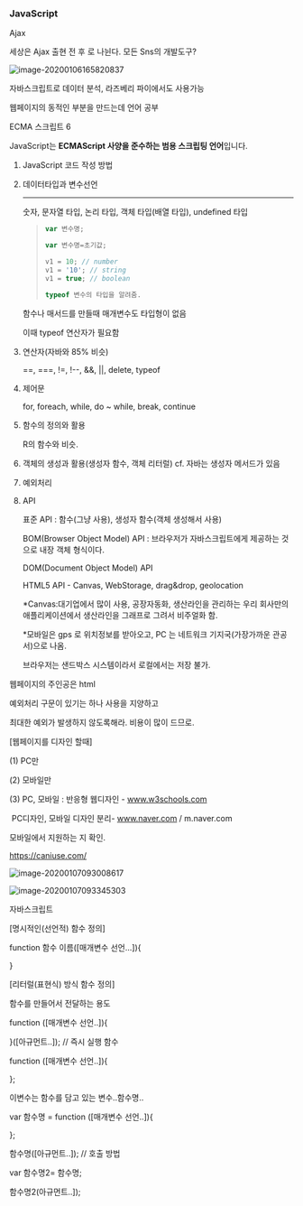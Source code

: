 ### JavaScript

Ajax 

세상은 Ajax  출현 전 후 로 나뉜다. 모든 Sns의 개발도구?

![image-20200106165820837](C:\Users\student\AppData\Roaming\Typora\typora-user-images\image-20200106165820837.png)



자바스크립트로 데이터 분석, 라즈베리 파이에서도 사용가능

웹페이지의 동적인 부분을 만드는데 언어 공부

ECMA 스크립트 6

JavaScript는 **ECMAScript 사양을 준수하는 범용 스크립팅 언어**입니다.



1. JavaScript 코드 작성 방법

2. 데이터타입과 변수선언

   --------------------------

   숫자, 문자열 타입, 논리 타입, 객체 타입(배열 타입), undefined 타입

   > ```javascript
   > var 변수명;
   > 
   > var 변수명=초기값;
   > 
   > v1 = 10; // number
   > v1 = '10'; // string
   > v1 = true; // boolean
   > 
   > typeof 변수의 타입을 알려줌.
   > ```

   

   함수나 매서드를 만들때 매개변수도 타입형이 없음

   이때 typeof 연산자가 필요함

3. 연산자(자바와 85% 비슷)

   ==, ===, !=, !--, &&, ||, delete, typeof

4. 제어문

   for, foreach, while, do ~ while, break, continue 

5. 함수의 정의와 활용

   R의 함수와 비슷.

6. 객체의 생성과 활용(생성자 함수, 객체 리터럴) cf. 자바는 생성자 메서드가 있음

7. 예외처리

8. API 

   표준 API : 함수(그냥 사용), 생성자 함수(객체 생성해서 사용)

   BOM(Browser Object Model) API : 브라우저가 자바스크립트에게 제공하는 것으로 내장 객체 형식이다. 

   DOM(Document Object Model) API 

   HTML5 API - Canvas, WebStorage, drag&drop, geolocation

   *Canvas:대기업에서 많이 사용, 공장자동화, 생산라인을 관리하는 우리 회사만의 애플리케이션에서 생산라인을 그래프로 그려서 비주얼화 함. 

   *모바일은 gps 로 위치정보를 받아오고, PC 는 네트워크 기지국(가장가까운 관공서)으로 나옴.

   브라우저는 샌드박스 시스템이라서 로컬에서는 저장 불가. 

    
   
   



웹페이지의 주인공은 html

예외처리 구문이 있기는 하나 사용을 지양하고 

최대한 예외가 발생하지 않도록해라. 비용이 많이 드므로. 





[웹페이지를 디자인 할때]

(1) PC만

(2) 모바일만

(3) PC, 모바일 : 반응형 웹디자인 - www.w3schools.com

​                           PC디자인, 모바일 디자인 분리- www.naver.com / m.naver.com





모바일에서 지원하는 지 확인.

https://caniuse.com/

![image-20200107093008617](C:\Users\student\AppData\Roaming\Typora\typora-user-images\image-20200107093008617.png)



![image-20200107093345303](C:\Users\student\AppData\Roaming\Typora\typora-user-images\image-20200107093345303.png)



자바스크립트 <script> 태그에서 

![image-20200107101747004](C:\Users\student\AppData\Roaming\Typora\typora-user-images\image-20200107101747004.png)

운영체제를 대체하려는 웹 브라우저

웹서핑, 글작성, 클라우드화 시키려고 함. 

웹OS를 표방한 여러 프로젝트 실행 중.

응용 프로그램도 자바스크립로 만드는 시기가 올 것이다라고 예측..



```javascript
 비교식1 && 비교식2
   비교식1 || 비교식 2
   ---> && 와 || 를 이용해서
   
   if(a>b)
       window.alert(a);

앞이 참이면 뒤 있는 것을 실행해라
많이 사용하는 문법. 
자바에서는 지원하지 않음

---> a>b && window.alert(a);
---> a<=b || window.alert(a);

window.alert() - 경고 메시지를 출력하는 서브창을 디스플레이
window.prompt() - 사용자로부터 데이터를 입력받는 서브창을 디스플레이
window.confirm() - 확인받는 목적으로 사용되는 API로서 yes/no 형식의 데이터 입력받는 서브창을 디스플레이

   
```
[배열]

(1) 다양한 타입의 데이터를 하나의 배열에 구성 가능

(2) 배열 생성 후에도 크기 변경이 가능

- 생성

  var a1 = [];

  var a2 = [10, 20, 30];

  var a3 = [true, '가나다', 100];

  a1.length

  a2.length

  a3.length

  a3[1]

* 표준 API(Array 라는 생성자 함수를 이용)

  var a4 = new Array();

  var a5 = new Array(10); // 배열의 크기

  var a55 = new Array('abc');

  var a6 = new Array(10, 20);

  var a7 = new Array(true, 3.5, 'aaa', 'aa');



#### 함수 : 수행 문장들을 담고 있는 호출 가능 모듈, 단독으로 호출 가능, 객체를 통해서만 호출 가능

#### 메서드: 수행 문장들을 담고 있는 호출 가능 모듈, 객체를 통해서만 호출 가능. 객체의 멤버 정의되는 함수

#### 전역코드 : <script> 수행문장들..</script>

[명시적인(선언적) 함수 정의]

function 함수 이름([매개변수 선언...]){

}

[리터럴(표현식) 방식 함수 정의]

함수를 만들어서 전달하는 용도



function ([매개변수 선언..]){

}([아규먼트..]); // 즉시 실행 함수



function ([매개변수 선언..]){

};



이변수는 함수를 담고 있는 변수..함수명..

var 함수명 = function ([매개변수 선언..]){

};

함수명([아규먼트..]); // 호출 방법

var 함수명2= 함수명;

함수명2(아규먼트..]);





